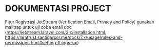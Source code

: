 # DOKUMENTASI PROJECT
Fitur Registrasi JetStream (Verification Email, Privacy and Policy) gunakan mailtrap untuk uji coba email
doc (https://jetstream.laravel.com/2.x/installation.html, https://laratrust.santigarcor.me/docs/7.x/usage/roles-and-permissions.html#setting-things-up)

